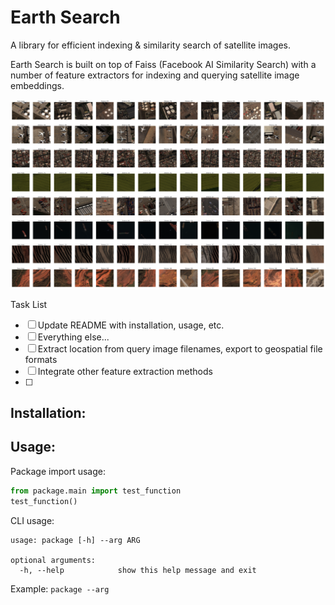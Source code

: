 # Earth Search

A library for efficient indexing & similarity search of satellite images. 

Earth Search is built on top of Faiss (Facebook AI Similarity Search) with a number of feature extractors for indexing and querying satellite image embeddings. 

<p align="center">
  <img src="assets/queries.png">
</p>

Task List
- [ ] Update README with installation, usage, etc.
- [ ] Everything else...
- [ ] Extract location from query image filenames, export to geospatial file formats
- [ ] Integrate other feature extraction methods
- [ ] 

## Installation:


## Usage:

Package import usage:
```python
from package.main import test_function
test_function()

```

CLI usage:
```
usage: package [-h] --arg ARG

optional arguments:
  -h, --help            show this help message and exit
```

Example: `package --arg`